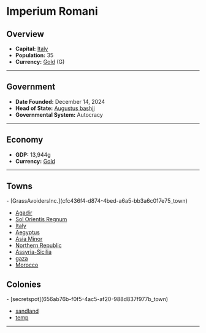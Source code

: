 <!--UNDEDITED FILE, remove this entire line if this file has been edited!-->
# <!--NAME-->Imperium Romani<!--NAME-->

## Overview

- **Capital:** <!--CAPITAL_LINK-->[Italy](3c420346-3be3-4ac2-8ecf-07279e8c22f9_town)<!--CAPITAL_LINK-->
- **Population:** <!--POPULATION-->35<!--POPULATION-->
- **Currency:** <!--CURRENCY_LINK-->[Gold](Gold_currency)<!--CURRENCY_LINK--> (<!--CURRENCY_ABV-->G<!--CURRENCY_ABV-->)

---

## Government

- **Date Founded:** <!--FOUNDED-->December 14, 2024<!--FOUNDED-->
- **Head of State:** <!--LEADER_TITLE_LINK-->[Augustus bashjj](bashjj_user)<!--LEADER_TITLE_LINK-->
- **Governmental System:** <!--GOVERNMENT-->Autocracy<!--GOVERNMENT-->

---

## Economy

- **GDP:** <!--GDP-->13,944g<!--GDP-->
- **Currency:** <!--CURRENCY_LINK-->[Gold](Gold_currency)<!--CURRENCY_LINK-->

---

## Towns

<!--TOWNS-->- [GrassAvoidersInc.](cfc436f4-d874-4bed-a6a5-bb3a6c017e75_town)
- [Agadir](0788d03f-e2e3-4706-bfde-28ad4d25e4a4_town)
- [Sol Orientis Regnum](4b634be2-ec0a-410a-a8f4-84c55974c37c_town)
- [Italy](3c420346-3be3-4ac2-8ecf-07279e8c22f9_town)
- [Aegyptus](44882a74-f932-47da-92ea-4593ea555fa2_town)
- [Asia Minor](246dfebc-65b0-4cc9-b59f-4d62752fdbac_town)
- [Northern Republic](acaf8a41-dcbe-4ceb-b15b-881ba6cb0f96_town)
- [Assyria-Sicilia](ded573de-c4fe-4978-8348-46c692f91f9d_town)
- [gaza](320c4fa9-2b0d-474c-b536-436ffc425259_town)
- [Morocco](db31c0ae-4bab-4276-b7b6-d829760a8e30_town)<!--TOWNS-->

## Colonies

<!--COLONIES-->- [secretspot](656ab76b-f0f5-4ac5-af20-988d837f977b_town)
- [sandland](e6785dc2-b791-4021-90ed-e5d1dfca0bc1_town)
- [temp](b9edf2ce-4dfb-4e4b-8961-543f0421bc1e_town)<!--COLONIES-->

---